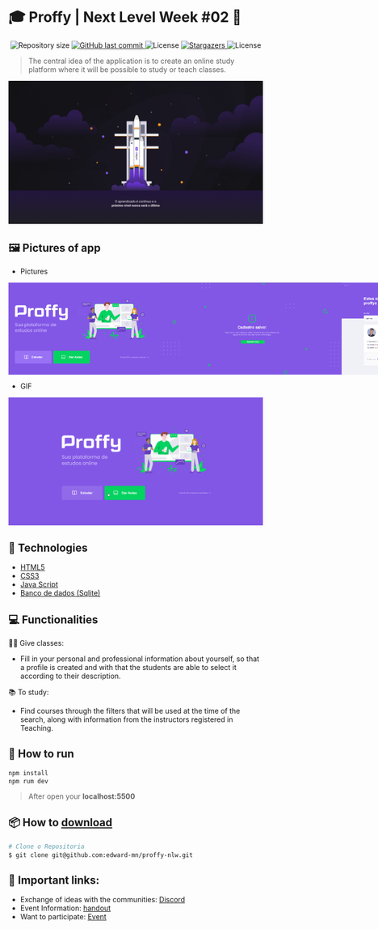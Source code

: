 # :mortar_board: Proffy | Next Level Week #02 :rocket:

<p align="center">	
  <img alt="Repository size" src="https://img.shields.io/github/repo-size/edward-mn/proffy-nlw?color=5622c9">

  <a href="https://github.com/edward-mn/proffy-nlw/commits/master">
    <img alt="GitHub last commit" src="https://img.shields.io/github/last-commit/edward-mn/proffy-nlw?color=5622c9">
  </a> 
  
  <img alt="License" src="https://img.shields.io/badge/license-MIT-5622c9">
  
  <a href="https://github.com/edward-mn/proffy-nlw/stargazers">
    <img alt="Stargazers" src="https://img.shields.io/github/stars/edward-mn/proffy-nlw?color=5622c9&logo=github">
  </a>
  
  <img alt="License" src="https://img.shields.io/badge/trail-discovery-cca714">   
</p>

> The central idea of the application is to create an online study platform where it will be possible to study or teach classes.

<p align="center">
   <img src="./.github/NLW2.png" alt="Next Level Week 02"/>
</p>

## :framed_picture: Pictures of app
- Pictures

<div style="display: flex; flex-direction: 'row'; align-items: 'center';">
   <img src="./.github/aproffy_logo.png" width="300px">
   <img src="./.github/cadastro-salvo.png" width="360px">
   <img src="./.github/edward_proffy.png" width="257px">
</div>

- GIF
<p align="center">
   <img src="./.github/gif_app.gif" alt="Next Level Week 02"/>
</p>

## :wrench: Technologies 
- [HTML5](https://pt.wikipedia.org/wiki/HTML5)
- [CSS3](https://pt.wikipedia.org/wiki/CSS3)
- [Java Script](https://www.javascript.com/)
- [Banco de dados (Sqlite)](https://www.sqlite.org/index.html) 

## :computer: Functionalities

:man_teacher: Give classes:
- Fill in your personal and professional information about yourself, so that a profile is created and with that the students are able to select it according to their description.

📚 To study:
- Find courses through the filters that will be used at the time of the search, along with information from the instructors registered in Teaching.

## :construction_worker: How to run
```
npm install
npm rum dev
```
> After open your <b>localhost:5500</b>

## :package: How to [download](https://github.com/edward-mn/proffy-nlw/archive/master.zip)
```bash
# Clone o Repositoria
$ git clone git@github.com:edward-mn/proffy-nlw.git
```

## 🔗 Important links:

- Exchange of ideas with the communities: [Discord](https://discord.com/invite/zgvZhUP)
- Event Information: [handout](https://storage.googleapis.com/golden-wind/nextlevelweek/Apostila-NLW2.pdf)
- Want to participate: [Event](https://nextlevelweek.com/inscricao/2)
